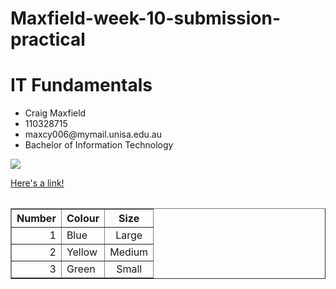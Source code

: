 # Maxfield-week-10-submission-practical

<HTML>
<head>
<h1> IT Fundamentals </h1>
</head>
<body>
<ul>
<li>Craig Maxfield</li>
<li>110328715</li>
<li>maxcy006@mymail.unisa.edu.au</li>
<li>Bachelor of Information Technology</li>
</ul>

<p><img src="https://upload.wikimedia.org/wikipedia/commons/thumb/0/03/Kismet-IMG_6007-black.jpg/800px-Kismet-IMG_6007-black.jpg"></p>


<a href="https://commons.wikimedia.org/wiki/File:Kismet-IMG_6007-black.jpg">Here's a link!</a>

<table>
<table border="1" width="1px">

<tr>
<th align=right>Number</th>
<th align= left>Colour</th>
<th align=center>Size</th>

<tr>
<td align=right>1</td>
<td align= left>Blue</td>
<td align=center>Large</td>

<tr>
<td align=right>2</td>
<td align= left>Yellow</td>
<td align=center>Medium</td>

<tr>
<td align=right>3</td>
<td align= left>Green</td>
<td align=center>Small</td>
</table>

<style>
def my_function():
  print("Hello from a function")
</style>

</body>
<HTML>


